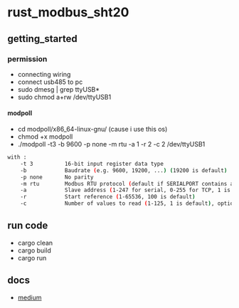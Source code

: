 # rust_modbus_sht20

## getting_started

### permission
- connecting wiring
- connect usb485 to pc
- sudo dmesg | grep ttyUSB*
- sudo chmod a+rw /dev/ttyUSB1

#### modpoll
- cd modpoll/x86_64-linux-gnu/ (cause i use this os)
- chmod +x modpoll
- ./modpoll -t3 -b 9600 -p none -m rtu -a 1 -r 2 -c 2 /dev/ttyUSB1
```sh
with :
    -t 3          16-bit input register data type
    -b            Baudrate (e.g. 9600, 19200, ...) (19200 is default)
    -p none       No parity
    -m rtu        Modbus RTU protocol (default if SERIALPORT contains a /)
    -a            Slave address (1-247 for serial, 0-255 for TCP, 1 is default)
    -r            Start reference (1-65536, 100 is default)
    -c            Number of values to read (1-125, 1 is default), optional for writing (use -c 1 to force FC5 or FC6)
```
## run code
- cargo clean
- cargo build
- cargo run 

## docs
- [medium](https://andriantriputra.medium.com/be-rust-getting-started-with-modbus-rtu-and-sht20-sensor-in-rust-59dbfc39bfcb)